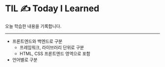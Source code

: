# TIL ✍️ Today I Learned 
 
오늘 학습한 내용을 기록합니다.

---

- 프론트엔드와 백엔드로 구분
  - 프레임워크, 라이브러리 단위로 구분
  - HTML, CSS 프론트엔드 영역으로 포함
- 언어별로 구분
